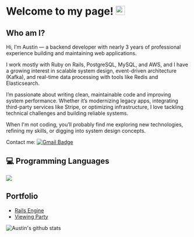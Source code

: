 <h1>Welcome to my page! <img src="https://media.giphy.com/media/hvRJCLFzcasrR4ia7z/giphy.gif" width="25px">  </h1> 

## Who am I?
<div style="text-align: left"> Hi, I’m Austin — a backend developer with nearly 3 years of professional experience building and maintaining web applications.

I work mostly with Ruby on Rails, PostgreSQL, MySQL, and AWS, and I have a growing interest in scalable system design, event-driven architecture (Kafka), and real-time data processing with tools like Redis and Elasticsearch.

I’m passionate about writing clean, maintainable code and improving system performance. Whether it’s modernizing legacy apps, integrating third-party services like Stripe, or optimizing infrastructure, I love tackling technical challenges and building reliable systems.

When I'm not coding, you’ll probably find me exploring new technologies, refining my skills, or digging into system design concepts. </div>

Contact me: [![Gmail Badge](https://img.shields.io/badge/-AustinChristianMoore@gmail.com-c14438?style=flat-square&logo=Gmail&logoColor=white&link=mailto:asterp04@gmail.com)](mailto:austinchristianmoore@gmail.com)

## :computer: Programming Languages
<img src = "https://github-readme-stats.vercel.app/api/top-langs/?username=AustinCMoore&layout=compact">

## Portfolio 
* [Rails Engine](https://github.com/AustinCMoore/rails-engine)
* [Viewing Party](https://github.com/AustinCMoore/viewing_party_lite)

![Austin's github stats](https://github-readme-stats.vercel.app/api?username=AustinCMoore&show_icons=true&hide=[%22issues%22])
